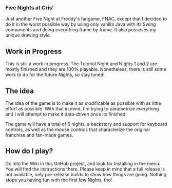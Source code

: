 ### Five Nights at Cris'
Just another Five Night at Freddy's fangame, FNAC, except that I decided to do it in the worst possible way by using only vanilla Java with its Swing components and doing everything frame by frame. It also posseses my unique drawing style.

## Work in Progress
This is still a work in progress. The Tutorial Night and Nights 1 and 2 are mostly finished and they are 100% playable. Nonetheless, there is still some work to do for the future Nights, so stay tuned!

## The idea
The idea of the game is to make it as modificable as possible with as little effort as possible. With that in mind, I'm trying to parametrize everything and I will attempt to make it data-driven once its finished.

The game will have a total of 6 nights, a backstory and support for keyboard controls, as well as the mouse controls that characterize the original franchise and fan-made games.

## How do I play?
Go into the Wiki in this GitHub project, and look for Installing in the menu. You will find the instructions there. Please keep in mind that a full release is not available, only pre-release builds to show how things are going. Nothing stops you having fun with the first few Nights, tho! 